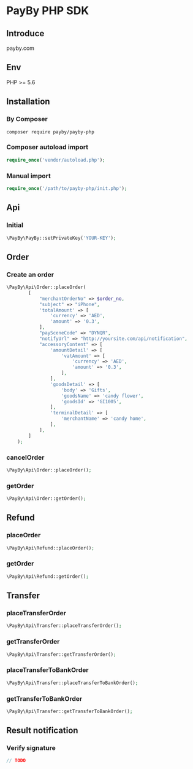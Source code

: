 # PayBy PHP SDK

## Introduce

payby.com

## Env

PHP >= 5.6

## Installation

### By Composer

```
composer require payby/payby-php
```

### Composer autoload import

```php
require_once('vendor/autoload.php');
```

### Manual import

```php
require_once('/path/to/payby-php/init.php');
```

## Api

### Initial

```php
\PayBy\PayBy::setPrivateKey('YOUR-KEY');
```

## Order
### Create an order
```php
\PayBy\Api\Order::placeOrder(
        [
            "merchantOrderNo" => $order_no,
            "subject" => "iPhone",
            'totalAmount' => [
	            'currency' => 'AED',
	            'amount' => '0.3',
	        ],
            "paySceneCode" => "DYNQR",
            "notifyUrl" => "http://yoursite.com/api/notification",
            "accessoryContent" => [
	            'amountDetail' => [
	            	'vatAmount' => [
		            	'currency' => 'AED',
		            	'amount' => '0.3',
		            ],
	            ],
	            'goodsDetail' => [
	            	'body' => 'Gifts',
	            	'goodsName' => 'candy flower',
	            	'goodsId' => 'GI1005',
	            ],
	            'terminalDetail' => [
	            	'merchantName' => 'candy home',
	            ],
            ],
        ]
    );
```
### cancelOrder
```php
\PayBy\Api\Order::placeOrder();
```
### getOrder
```php
\PayBy\Api\Order::getOrder();
```

## Refund
### placeOrder
```php
\PayBy\Api\Refund::placeOrder();
```
### getOrder
```php
\PayBy\Api\Refund::getOrder();
```

## Transfer
### placeTransferOrder
```php
\PayBy\Api\Transfer::placeTransferOrder();
```
### getTransferOrder
```php
\PayBy\Api\Transfer::getTransferOrder();
```
### placeTransferToBankOrder
```php
\PayBy\Api\Transfer::placeTransferToBankOrder();
```
### getTransferToBankOrder
```php
\PayBy\Api\Transfer::getTransferToBankOrder();
```

## Result notification
### Verify signature
```php
// TODO
```